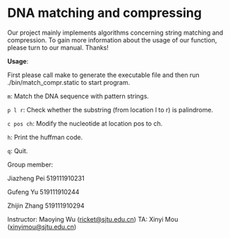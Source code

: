 # DNA matching and compressing

Our project mainly implements algorithms concerning string matching and compression. To gain more information about the usage of our function, please turn to our manual. Thanks!

**Usage**:

First please call make to generate the executable file and then run ./bin/match_compr.static to start program.

`m`: Match the DNA sequence with pattern strings.

`p l r`: Check whether the substring (from location l to r) is palindrome.

`c pos ch`: Modify the nucleotide at location pos to ch.

`h`: Print the huffman code.

`q`: Quit.



Group member:

Jiazheng Pei 519111910231

Gufeng Yu 519111910244

Zhijin Zhang 519111910294



Instructor: Maoying Wu (ricket@sjtu.edu.cn)
TA: Xinyi Mou (xinyimou@sjtu.edu.cn)

